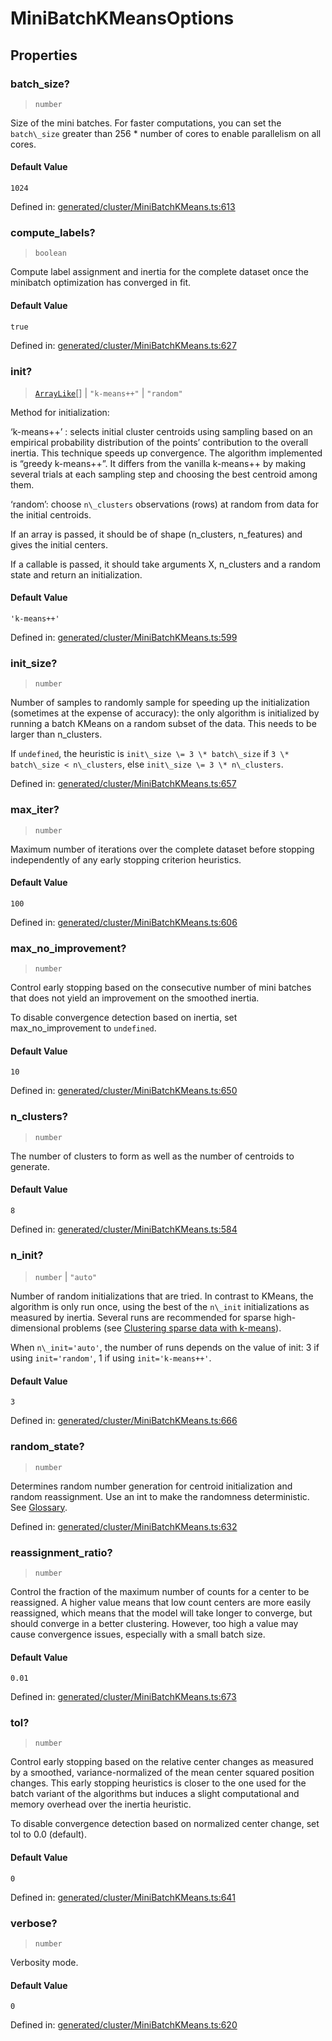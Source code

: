 # MiniBatchKMeansOptions

## Properties

### batch\_size?

> `number`

Size of the mini batches. For faster computations, you can set the `batch\_size` greater than 256 \* number of cores to enable parallelism on all cores.

#### Default Value

`1024`

Defined in:  [generated/cluster/MiniBatchKMeans.ts:613](https://github.com/transitive-bullshit/scikit-learn-ts/blob/92ab806/packages/sklearn/src/generated/cluster/MiniBatchKMeans.ts#L613)

### compute\_labels?

> `boolean`

Compute label assignment and inertia for the complete dataset once the minibatch optimization has converged in fit.

#### Default Value

`true`

Defined in:  [generated/cluster/MiniBatchKMeans.ts:627](https://github.com/transitive-bullshit/scikit-learn-ts/blob/92ab806/packages/sklearn/src/generated/cluster/MiniBatchKMeans.ts#L627)

### init?

> [`ArrayLike`](../types/ArrayLike.md)[] \| `"k-means++"` \| `"random"`

Method for initialization:

‘k-means++’ : selects initial cluster centroids using sampling based on an empirical probability distribution of the points’ contribution to the overall inertia. This technique speeds up convergence. The algorithm implemented is “greedy k-means++”. It differs from the vanilla k-means++ by making several trials at each sampling step and choosing the best centroid among them.

‘random’: choose `n\_clusters` observations (rows) at random from data for the initial centroids.

If an array is passed, it should be of shape (n\_clusters, n\_features) and gives the initial centers.

If a callable is passed, it should take arguments X, n\_clusters and a random state and return an initialization.

#### Default Value

`'k-means++'`

Defined in:  [generated/cluster/MiniBatchKMeans.ts:599](https://github.com/transitive-bullshit/scikit-learn-ts/blob/92ab806/packages/sklearn/src/generated/cluster/MiniBatchKMeans.ts#L599)

### init\_size?

> `number`

Number of samples to randomly sample for speeding up the initialization (sometimes at the expense of accuracy): the only algorithm is initialized by running a batch KMeans on a random subset of the data. This needs to be larger than n\_clusters.

If `undefined`, the heuristic is `init\_size \= 3 \* batch\_size` if `3 \* batch\_size < n\_clusters`, else `init\_size \= 3 \* n\_clusters`.

Defined in:  [generated/cluster/MiniBatchKMeans.ts:657](https://github.com/transitive-bullshit/scikit-learn-ts/blob/92ab806/packages/sklearn/src/generated/cluster/MiniBatchKMeans.ts#L657)

### max\_iter?

> `number`

Maximum number of iterations over the complete dataset before stopping independently of any early stopping criterion heuristics.

#### Default Value

`100`

Defined in:  [generated/cluster/MiniBatchKMeans.ts:606](https://github.com/transitive-bullshit/scikit-learn-ts/blob/92ab806/packages/sklearn/src/generated/cluster/MiniBatchKMeans.ts#L606)

### max\_no\_improvement?

> `number`

Control early stopping based on the consecutive number of mini batches that does not yield an improvement on the smoothed inertia.

To disable convergence detection based on inertia, set max\_no\_improvement to `undefined`.

#### Default Value

`10`

Defined in:  [generated/cluster/MiniBatchKMeans.ts:650](https://github.com/transitive-bullshit/scikit-learn-ts/blob/92ab806/packages/sklearn/src/generated/cluster/MiniBatchKMeans.ts#L650)

### n\_clusters?

> `number`

The number of clusters to form as well as the number of centroids to generate.

#### Default Value

`8`

Defined in:  [generated/cluster/MiniBatchKMeans.ts:584](https://github.com/transitive-bullshit/scikit-learn-ts/blob/92ab806/packages/sklearn/src/generated/cluster/MiniBatchKMeans.ts#L584)

### n\_init?

> `number` \| `"auto"`

Number of random initializations that are tried. In contrast to KMeans, the algorithm is only run once, using the best of the `n\_init` initializations as measured by inertia. Several runs are recommended for sparse high-dimensional problems (see [Clustering sparse data with k-means](../../auto_examples/text/plot_document_clustering.html#kmeans-sparse-high-dim)).

When `n\_init='auto'`, the number of runs depends on the value of init: 3 if using `init='random'`, 1 if using `init='k-means++'`.

#### Default Value

`3`

Defined in:  [generated/cluster/MiniBatchKMeans.ts:666](https://github.com/transitive-bullshit/scikit-learn-ts/blob/92ab806/packages/sklearn/src/generated/cluster/MiniBatchKMeans.ts#L666)

### random\_state?

> `number`

Determines random number generation for centroid initialization and random reassignment. Use an int to make the randomness deterministic. See [Glossary](../../glossary.html#term-random_state).

Defined in:  [generated/cluster/MiniBatchKMeans.ts:632](https://github.com/transitive-bullshit/scikit-learn-ts/blob/92ab806/packages/sklearn/src/generated/cluster/MiniBatchKMeans.ts#L632)

### reassignment\_ratio?

> `number`

Control the fraction of the maximum number of counts for a center to be reassigned. A higher value means that low count centers are more easily reassigned, which means that the model will take longer to converge, but should converge in a better clustering. However, too high a value may cause convergence issues, especially with a small batch size.

#### Default Value

`0.01`

Defined in:  [generated/cluster/MiniBatchKMeans.ts:673](https://github.com/transitive-bullshit/scikit-learn-ts/blob/92ab806/packages/sklearn/src/generated/cluster/MiniBatchKMeans.ts#L673)

### tol?

> `number`

Control early stopping based on the relative center changes as measured by a smoothed, variance-normalized of the mean center squared position changes. This early stopping heuristics is closer to the one used for the batch variant of the algorithms but induces a slight computational and memory overhead over the inertia heuristic.

To disable convergence detection based on normalized center change, set tol to 0.0 (default).

#### Default Value

`0`

Defined in:  [generated/cluster/MiniBatchKMeans.ts:641](https://github.com/transitive-bullshit/scikit-learn-ts/blob/92ab806/packages/sklearn/src/generated/cluster/MiniBatchKMeans.ts#L641)

### verbose?

> `number`

Verbosity mode.

#### Default Value

`0`

Defined in:  [generated/cluster/MiniBatchKMeans.ts:620](https://github.com/transitive-bullshit/scikit-learn-ts/blob/92ab806/packages/sklearn/src/generated/cluster/MiniBatchKMeans.ts#L620)
